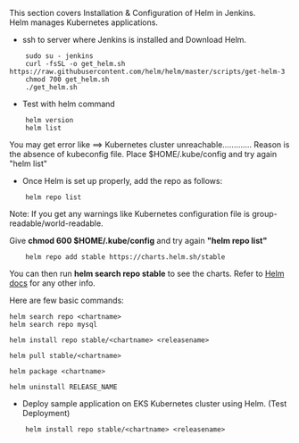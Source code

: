 This section covers Installation & Configuration of Helm in Jenkins.  
Helm manages Kubernetes applications.  

* ssh to server where Jenkins is installed and Download Helm.  
```  
    sudo su - jenkins
    curl -fsSL -o get_helm.sh https://raw.githubusercontent.com/helm/helm/master/scripts/get-helm-3  
    chmod 700 get_helm.sh  
    ./get_helm.sh  
```  

* Test with helm command  
```  
    helm version  
    helm list  
```  
You may get error like ==> Kubernetes cluster unreachable.............   Reason is the absence of kubeconfig file. Place $HOME/.kube/config and try again "helm list"  

* Once Helm is set up properly, add the repo as follows:  
```   
    helm repo list  
```  

Note: If you get any warnings like Kubernetes configuration file is group-readable/world-readable.  

Give **chmod 600 $HOME/.kube/config** and try again **"helm repo list"**  

```  
    helm repo add stable https://charts.helm.sh/stable
```  
You can then run **helm search repo stable** to see the charts. Refer to [Helm docs](https://helm.sh/docs/helm) for any other info.  

Here are few basic commands:  
    
    helm search repo <chartname>
    helm search repo mysql  

    helm install repo stable/<chartname> <releasename>
  
    helm pull stable/<chartname>
  
    helm package <chartname>

    helm uninstall RELEASE_NAME  

* Deploy sample application on EKS Kubernetes cluster using Helm.  (Test Deployment)

```  
    helm install repo stable/<chartname> <releasename>  
    






